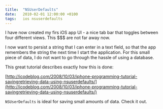 ```yaml
---
title:	"NSUserDefaults"
date:	2010-02-01 12:00:00 +0100
tags: 	ios nsuserdefaults
---
```



I have now created my firs iOS app UI - a nice tab bar that toggles between four
different views. This $$$ are not far away now.

I now want to persist a string that I can enter in a text field, so that the app
remembers the string the next time I start the application. For this small piece
of data, I do not want to go through the hassle of using a database.

This great tutorial describes exactly how this is done:

[http://icodeblog.com/2008/10/03/iphone-programming-tutorial-savingretrieving-data-using-nsuserdefaults/](http://icodeblog.com/2008/10/03/iphone-programming-tutorial-savingretrieving-data-using-nsuserdefaults/)

`NSUserDefaults` is ideal for saving small amounts of data. Check it out.